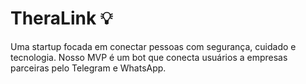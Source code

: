 # TheraLink 💡
Uma startup focada em conectar pessoas com segurança, cuidado e tecnologia. Nosso MVP é um bot que conecta usuários a empresas parceiras pelo Telegram e WhatsApp.
